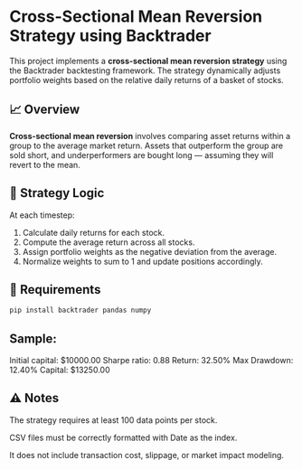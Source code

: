 # Cross-Sectional Mean Reversion Strategy using Backtrader

This project implements a **cross-sectional mean reversion strategy** using the Backtrader backtesting framework. The strategy dynamically adjusts portfolio weights based on the relative daily returns of a basket of stocks.

## 📈 Overview

**Cross-sectional mean reversion** involves comparing asset returns within a group to the average market return. Assets that outperform the group are sold short, and underperformers are bought long — assuming they will revert to the mean.

## 🧠 Strategy Logic

At each timestep:
1. Calculate daily returns for each stock.
2. Compute the average return across all stocks.
3. Assign portfolio weights as the negative deviation from the average.
4. Normalize weights to sum to 1 and update positions accordingly.


## 📌 Requirements

```bash
pip install backtrader pandas numpy
```

## Sample:

Initial capital: $10000.00
Sharpe ratio: 0.88
Return: 32.50%
Max Drawdown: 12.40%
Capital: $13250.00

## ⚠️ Notes

  The strategy requires at least 100 data points per stock.

  CSV files must be correctly formatted with Date as the index.
  
  It does not include transaction cost, slippage, or market impact modeling.

